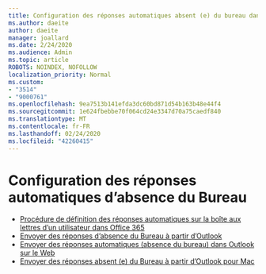 ```yaml
---
title: Configuration des réponses automatiques absent (e) du bureau dans Outlook
ms.author: daeite
author: daeite
manager: joallard
ms.date: 2/24/2020
ms.audience: Admin
ms.topic: article
ROBOTS: NOINDEX, NOFOLLOW
localization_priority: Normal
ms.custom:
- "3514"
- "9000761"
ms.openlocfilehash: 9ea7513b141efda3dc60bd871d54b163b48e44f4
ms.sourcegitcommit: 1e624fbebbe70f064cd24e3347d70a75caedf840
ms.translationtype: MT
ms.contentlocale: fr-FR
ms.lasthandoff: 02/24/2020
ms.locfileid: "42260415"
---
```

# <a name="set-up-out-of-office-automatic-replies"></a>Configuration des réponses automatiques d’absence du Bureau

- [Procédure de définition des réponses automatiques sur la boîte aux lettres d’un utilisateur dans Office 365](https://docs.microsoft.com/exchange/troubleshoot/configure-mailboxes/set-automatic-replies)
- [Envoyer des réponses d’absence du Bureau à partir d’Outlook](https://support.office.com/article/9742f476-5348-4f9f-997f-5e208513bd67)
- [Envoyer des réponses automatiques (absence du bureau) dans Outlook sur le Web](https://support.office.com/article/0c193ab0-b9e1-4058-84be-a5b014242290)
- [Envoyer des réponses absent (e) du Bureau à partir d’Outlook pour Mac](https://support.office.com/article/4e07ab75-beda-4f9e-bcdc-44471ebacdee)